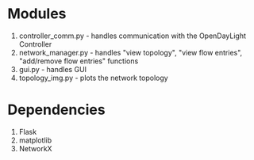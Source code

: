 # Modules

1. controller_comm.py - handles communication with the OpenDayLight Controller
2. network_manager.py - handles "view topology", "view flow entries", "add/remove flow entries" functions
3. gui.py - handles GUI
4. topology_img.py - plots the network topology

# Dependencies

1. Flask
2. matplotlib
3. NetworkX